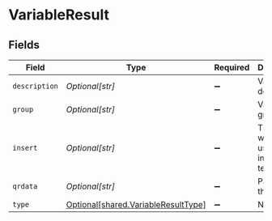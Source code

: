 # VariableResult


## Fields

| Field                                                                                | Type                                                                                 | Required                                                                             | Description                                                                          |
| ------------------------------------------------------------------------------------ | ------------------------------------------------------------------------------------ | ------------------------------------------------------------------------------------ | ------------------------------------------------------------------------------------ |
| `description`                                                                        | *Optional[str]*                                                                      | :heavy_minus_sign:                                                                   | Variable description                                                                 |
| `group`                                                                              | *Optional[str]*                                                                      | :heavy_minus_sign:                                                                   | Variable group                                                                       |
| `insert`                                                                             | *Optional[str]*                                                                      | :heavy_minus_sign:                                                                   | The value which is used to insert to template                                        |
| `qrdata`                                                                             | *Optional[str]*                                                                      | :heavy_minus_sign:                                                                   | Payload for the QR data                                                              |
| `type`                                                                               | [Optional[shared.VariableResultType]](undefined/models/shared/variableresulttype.md) | :heavy_minus_sign:                                                                   | N/A                                                                                  |